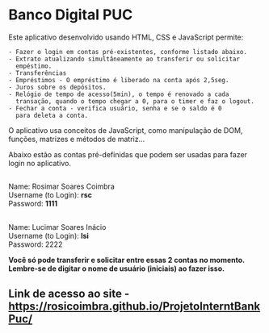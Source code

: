 # Banco Digital PUC

Este aplicativo desenvolvido usando HTML, CSS e JavaScript permite:

    - Fazer o login em contas pré-existentes, conforme listado abaixo.
    - Extrato atualizando simultâneamente ao transferir ou solicitar 
      empéstimo.
    - Transferências
    - Empréstimos - O empréstimo é liberado na conta após 2,5seg.
    - Juros sobre os depósitos.
    - Relógio de tempo de acesso(5min), o tempo é renovado a cada   
      transação, quando o tempo chegar a 0, para o timer e faz o logout.
    - Fechar a conta - verifica usuário, senha e se o saldo é 0
      para deleta a conta.

O aplicativo usa conceitos de JavaScript, como manipulação de DOM, funções, matrizes e métodos de matriz...

Abaixo estão as contas pré-definidas que podem ser usadas para fazer login no aplicativo.

##
Name: Rosimar Soares Coimbra
</br>Username (to Login): **rsc**
</br>Password: **1111**
##
Name: Lucimar Soares Inácio
</br>Username (to Login): **lsi**
</br>Password: 2222

**Você só pode transferir e solicitar entre essas 2 contas no momento. Lembre-se de digitar o nome de usuário (iniciais) ao fazer isso.**


## Link de acesso ao site - https://rosicoimbra.github.io/ProjetoInterntBankPuc/